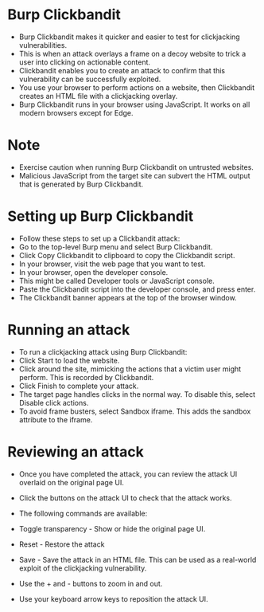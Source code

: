 # Burp Clickbandit
- Burp Clickbandit makes it quicker and easier to test for clickjacking vulnerabilities. 
- This is when an attack overlays a frame on a decoy website to trick a user into clicking on actionable content. 
- Clickbandit enables you to create an attack to confirm that this vulnerability can be successfully exploited. 
- You use your browser to perform actions on a website, then Clickbandit creates an HTML file with a clickjacking overlay.
- Burp Clickbandit runs in your browser using JavaScript. It works on all modern browsers except for Edge.

# Note
- Exercise caution when running Burp Clickbandit on untrusted websites. 
- Malicious JavaScript from the target site can subvert the HTML output that is generated by Burp Clickbandit.

# Setting up Burp Clickbandit
- Follow these steps to set up a Clickbandit attack:
- Go to the top-level Burp menu and select Burp Clickbandit.
- Click Copy Clickbandit to clipboard to copy the Clickbandit script.
- In your browser, visit the web page that you want to test.
- In your browser, open the developer console. 
- This might be called Developer tools or JavaScript console.
- Paste the Clickbandit script into the developer console, and press enter.
- The Clickbandit banner appears at the top of the browser window.

# Running an attack
- To run a clickjacking attack using Burp Clickbandit:
- Click Start to load the website.
- Click around the site, mimicking the actions that a victim user might perform. This is recorded by Clickbandit.
- Click Finish to complete your attack.
- The target page handles clicks in the normal way. To disable this, select Disable click actions.
- To avoid frame busters, select Sandbox iframe. This adds the sandbox attribute to the iframe.

# Reviewing an attack
- Once you have completed the attack, you can review the attack UI overlaid on the original page UI. 
- Click the buttons on the attack UI to check that the attack works.

- The following commands are available:
- Toggle transparency - Show or hide the original page UI.
- Reset - Restore the attack
- Save - Save the attack in an HTML file. This can be used as a real-world exploit of the clickjacking vulnerability.
- Use the + and - buttons to zoom in and out.
- Use your keyboard arrow keys to reposition the attack UI.
